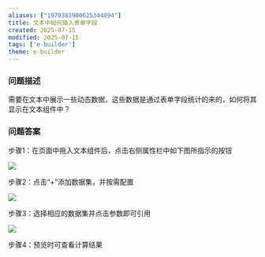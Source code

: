 ```yaml
---
aliases: ["1970381900625344094"]
title: 文本中如何插入表单字段
created: 2025-07-15
modified: 2025-07-15
tags: ['e-builder']
theme: e-builder
---
```


### 问题描述

需要在文本中展示一些动态数据，这些数据是通过表单字段统计的来的，如何将其显示在文本组件中？

### 问题答案

步骤1：在页面中拖入文本组件后，点击右侧属性栏中如下图所指示的按钮

![](https://myhelpdoc.oss-cn-heyuan.aliyuncs.com/mdimages/d6f03b91de305b753cd0139c18aef756.jpg)

步骤2：点击“+”添加数据集，并按需配置

![](https://myhelpdoc.oss-cn-heyuan.aliyuncs.com/mdimages/13aad0da29756b3261ec4ea85d4199fb.jpg)

步骤3：选择相应的数据集并点击参数即可引用

![](https://myhelpdoc.oss-cn-heyuan.aliyuncs.com/mdimages/f38ca5370fda04c042113bb208135de4.jpg)

步骤4：预览时可查看计算结果

